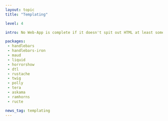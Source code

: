 ```yaml
---
layout: topic
title: "Templating"

level: 4

intro: No Web-App is complete if it doesn't spit out HTML at least some of the time. Managing that, and making sure it renders performant and can be maintained is what templating libraries focus on. There aren't many yet, but it's better than none!

packages:
 - handlebars
 - handlebars-iron
 - maud
 - liquid
 - horrorshow
 - dtl
 - rustache
 - twig
 - polly
 - tera
 - askama
 - ramhorns
 - ructe

news_tag: templating
---
```


